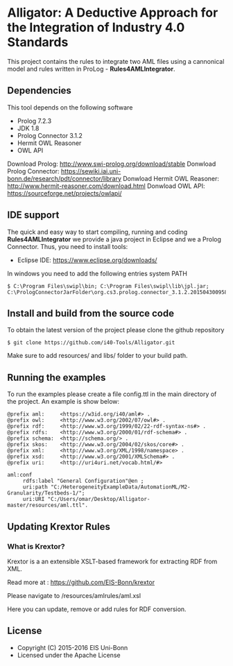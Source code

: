 # Alligator: A Deductive Approach for the Integration of Industry 4.0 Standards

This project contains the rules to integrate two AML files using a cannonical model and rules written in ProLog - **Rules4AMLIntegrator**.

## Dependencies
This tool depends on the following software

* Prolog 7.2.3
* JDK 1.8
* Prolog Connector 3.1.2
* Hermit OWL Reasoner 
* OWL API

Download Prolog: http://www.swi-prolog.org/download/stable
Donwload Prolog Connector: https://sewiki.iai.uni-bonn.de/research/pdt/connector/library
Donwload Hermit OWL Reasoner: http://www.hermit-reasoner.com/download.html
Donwload OWL API: https://sourceforge.net/projects/owlapi/

## IDE support 
The quick and easy way to start compiling, running and coding **Rules4AMLIntegrator** we provide a java project in Eclipse and we a Prolog Connector. Thus, you need to install tools:
* Eclipse IDE: https://www.eclipse.org/downloads/

In windows you need to add the following entries system PATH

    $ C:\Program Files\swipl\bin; C:\Program Files\swipl\lib\jpl.jar; C:\PrologConnectorJarFolder\org.cs3.prolog.connector_3.1.2.201504300958.jar;

## Install and build from the source code  
To obtain the latest version of the project please clone the github repository

    $ git clone https://github.com/i40-Tools/Alligator.git

Make sure to add resources/ and libs/ folder to your build path.

## Running the examples
To run the examples please create a file config.ttl in the main directory of the project. An example is show below:
```
@prefix aml:     <https://w3id.org/i40/aml#> .
@prefix owl:     <http://www.w3.org/2002/07/owl#> .
@prefix rdf:     <http://www.w3.org/1999/02/22-rdf-syntax-ns#> .
@prefix rdfs:    <http://www.w3.org/2000/01/rdf-schema#> .
@prefix schema:  <http://schema.org/> .
@prefix skos:    <http://www.w3.org/2004/02/skos/core#> .
@prefix xml:     <http://www.w3.org/XML/1998/namespace> .
@prefix xsd:     <http://www.w3.org/2001/XMLSchema#> .
@prefix uri:     <http://uri4uri.net/vocab.html/#>

aml:conf 
     rdfs:label "General Configuration"@en ;
     uri:path "C:/HeterogeneityExampleData/AutomationML/M2-Granularity/Testbeds-1/";
     uri:URI "C:/Users/omar/Desktop/Alligator-master/resources/aml.ttl".
```

## Updating Krextor Rules 
### What is Krextor?

Krextor is a an extensible XSLT-based framework for extracting RDF from XML.                 

Read more at : https://github.com/EIS-Bonn/krextor

Please navigate to /resources/amlrules/aml.xsl

Here you can update, remove or add rules for RDF conversion.


## License

* Copyright (C) 2015-2016 EIS Uni-Bonn
* Licensed under the Apache License
